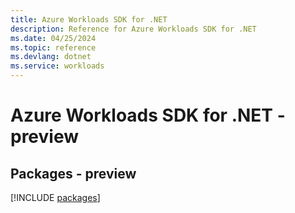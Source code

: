 ```yaml
---
title: Azure Workloads SDK for .NET
description: Reference for Azure Workloads SDK for .NET
ms.date: 04/25/2024
ms.topic: reference
ms.devlang: dotnet
ms.service: workloads
---
```

# Azure Workloads SDK for .NET - preview
## Packages - preview
[!INCLUDE [packages](workloads-index.md)]